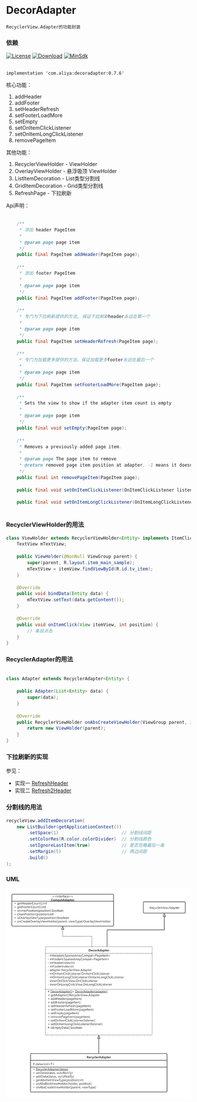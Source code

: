 # DecorAdapter

```
RecyclerView.Adapter的功能封装
```

### 依赖

[![License](https://img.shields.io/badge/License-Apache%202.0-337ab7.svg)](https://www.apache.org/licenses/LICENSE-2.0)
[![Download](https://api.bintray.com/packages/a-liya/maven/decoradapter/images/download.svg)](https://bintray.com/a-liya/maven/decoradapter/_latestVersion)
[![MinSdk](https://img.shields.io/badge/%20MinSdk%20-%2014%20-f0ad4e.svg)](https://android-arsenal.com/api?level=12)

```

implementation 'com.aliya:decoradapter:0.7.6'

```

核心功能：  

1. addHeader
2. addFooter
3. setHeaderRefresh
4. setFooterLoadMore
5. setEmpty
6. setOnItemClickListener
7. setOnItemLongClickListener
8. removePageItem


其他功能：  

1. RecyclerViewHolder - ViewHolder 
2. OverlayViewHolder - 悬浮吸顶 ViewHolder
3. ListItemDecoration - List类型分割线  
4. GridItemDecoration - Grid类型分割线
5. RefreshPage - 下拉刷新


Api声明：

```java
    
    /**
     * 添加 header PageItem
     *
     * @param page page item
     */
    public final PageItem addHeader(PageItem page);
    
    /**
     * 添加 footer PageItem
     *
     * @param page page item
     */
    public final PageItem addFooter(PageItem page);
    
    /**
     * 专门为下拉刷新提供的方法, 保证下拉刷新header永远在第一个
     *
     * @param page page item
     */
    public final PageItem setHeaderRefresh(PageItem page);
    
    /**
     * 专门为加载更多提供的方法，保证加载更多footer永远在最后一个
     *
     * @param page page item
     */
    public final PageItem setFooterLoadMore(PageItem page);
    
    /**
     * Sets the view to show if the adapter item count is empty
     *
     * @param page page item
     */
    public final void setEmpty(PageItem page);
    
    /**
     * Removes a previously-added page item.
     *
     * @param page The page item to remove
     * @return removed page item position at adapter, -1 means it doesn't exist
     */    
    public final int removePageItem(PageItem page);
    
    public final void setOnItemClickListener(OnItemClickListener listener);
    
    public final void setOnItemLongClickListener(OnItemLongClickListener listener)
    
```

### RecyclerViewHolder的用法

```java
class ViewHolder extends RecyclerViewHolder<Entity> implements ItemClickCallback{
	TextView mTextView;

	public ViewHolder(@NonNull ViewGroup parent) {
   		super(parent, R.layout.item_main_sample);
		mTextView = itemView.findViewById(R.id.tv_item);
	}

	@Override
	public void bindData(Entity data) {
		mTextView.setText(data.getContent());
	}
	
	@Override
	public void onItemClick(View itemView, int position) {
   		// 条目点击        
	}
}
```

### RecyclerAdapter的用法

```java

class Adapter extends RecyclerAdapter<Entity> {

	public Adapter(List<Entity> data) {
		super(data);
	}

	@Override
	public RecyclerViewHolder onAbsCreateViewHolder(ViewGroup parent, int viewType) {
		return new ViewHolder(parent);
	}
}
```

### 下拉刷新的实现

参见：  

* 实现一 [RefreshHeader](app/src/main/java/com/aliya/adapter/sample/page/RefreshHeader.java)
* 实现二 [Refresh2Header](app/src/main/java/com/aliya/adapter/sample/page/Refresh2Header.java)

### 分割线的用法

```java
recycleView.addItemDecoration(
	new ListBuilder(getApplicationContext())
		.setSpace(1)                        // 分割线间距
		.setColorRes(R.color.colorDivider)  // 分割线颜色
		.setIgnoreLastItem(true)            // 是否忽略最后一条
		.setMargin(5)                       // 两边间距
		.build()
);
```

### UML

![UML](doc/DecorAdapter_UML.png)
